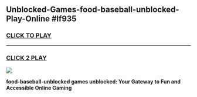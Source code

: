 
## Unblocked-Games-food-baseball-unblocked-Play-Online #lf935
<h3>
<a href="https://news.freeplayer.one?title=food-baseball-unblocked&ref=3">CLICK TO PLAY</a></h3>
<hr>

<h3>
<a href="https://news.freeplayer.one?title=food-baseball-unblocked&ref=3">CLICK 2 PLAY</a>
  
</h3>

<a href="https://news.freeplayer.one?title=food-baseball-unblocked&ref=3"><img src="https://clearcache.store/games.png"></a>


**food-baseball-unblocked games unblocked: Your Gateway to Fun and Accessible Online Gaming**
